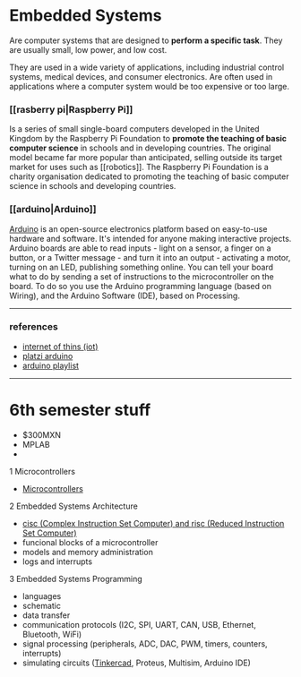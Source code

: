 # Embedded Systems

Are computer systems that are designed to **perform a specific task**. They are usually small, low power, and low cost.

They are used in a wide variety of applications, including industrial control systems, medical devices, and consumer electronics. Are often used in applications where a computer system would be too expensive or too large.

### [[rasberry pi|Raspberry Pi]]
Is a series of small single-board computers developed in the United Kingdom by the Raspberry Pi Foundation to **promote the teaching of basic computer science** in schools and in developing countries. The original model became far more popular than anticipated, selling outside its target market for uses such as [[robotics]]. The Raspberry Pi Foundation is a charity organisation dedicated to promoting the teaching of basic computer science in schools and developing countries.

### [[arduino|Arduino]]
[Arduino](https://www.arduino.cc/) is an open-source electronics platform based on easy-to-use hardware and software. It's intended for anyone making interactive projects. Arduino boards are able to read inputs - light on a sensor, a finger on a button, or a Twitter message - and turn it into an output - activating a motor, turning on an LED, publishing something online. You can tell your board what to do by sending a set of instructions to the microcontroller on the board. To do so you use the Arduino programming language (based on Wiring), and the Arduino Software (IDE), based on Processing.


----
### references
- [internet of thins (iot)](https://platzi.com/cursos/iot/)
- [platzi arduino](https://platzi.com/cursos/fundamentos-arduino/)
- [arduino playlist](https://www.youtube.com/playlist?list=PLkjnQ3NFTPnY1eNyLDGi547gkVui1vyn2)
 
----
# 6th semester stuff

- $300MXN 
- MPLAB
- 


1 Microcontrollers
- [Microcontrollers](https://www.youtube.com/watch?v=7Y5r0YQZQ0o&list=PL2F07DBCDCC01493A)

2 Embedded Systems Architecture
- [cisc (Complex Instruction Set Computer) and risc (Reduced Instruction Set Computer)](https://www.youtube.com/watch?v=QX4mJg2y0aQ)
- funcional blocks of a microcontroller
- models and memory administration
- logs and interrupts

3 Embedded Systems Programming
- languages
- schematic
- data transfer
- communication protocols (I2C, SPI, UART, CAN, USB, Ethernet, Bluetooth, WiFi)
- signal processing (peripherals, ADC, DAC, PWM, timers, counters, interrupts)
- simulating circuits ([Tinkercad](https://www.tinkercad.com/), Proteus, Multisim, Arduino IDE)

